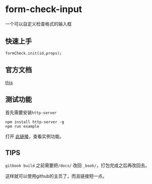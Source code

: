 # form-check-input
一个可以自定义检查格式的输入框

## 快速上手

```
formCheck.init(id,props);
```

## 官方文档

[this](https://alfxjx.github.io/form-check-input/)

## 测试功能

首先需要安装`http-server`

```
npm install http-server -g
npm run example
```
打开 [此链接](http://localhost:6324/index.html)，查看实例功能。

## TIPS

`gitbook build` 之前需要把`/docs/` 改回 `_book/`，打包完成之后再改回去。

这样就可以使用github的主页了，而且链接短一点。
